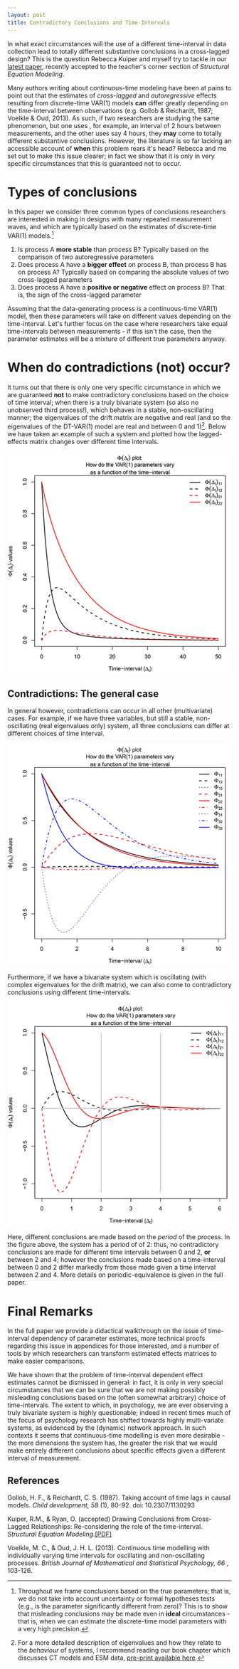 ```yaml
---
layout: post
title: Contradictory Conclusions and Time-Intervals
---
```


In what exact circumstances will the use of a different time-interval in data collection lead to totally different substantive conclusions in a cross-lagged design? This is the question Rebecca Kuiper and myself try to tackle in our [latest paper](https://ryanoisin.github.io/files/KuiperRyan_2018_DrawingConclusions_SEM.pdf), recently accepted to the teacher's corner section of *Structural Equation Modeling*.

Many authors writing about continuous-time modeling have been at pains to point out that the estimates of *cross-lagged* and *autoregressive* effects resulting from discrete-time VAR(1) models **can** differ greatly depending on the time-interval between observations (e.g. Gollob & Reichardt, 1987; Voelkle & Oud, 2013).  As such, if two researchers are studying the same phenomenon, but one uses , for example, an interval of 2 hours between measurements, and the other uses say 4 hours, they **may** come to totally different substantive conclusions. However, the literature is so far lacking an accessible account of **when** this problem rears it's head? Rebecca and me set out to make this issue clearer; in fact we show that it is only in very specific circumstances that this is guaranteed not to occur.

# Types of conclusions
In this paper we consider three common types of conclusions researchers are interested in making in designs with many repeated measurement waves, and which are typically based on the estimates of discrete-time VAR(1) models.[^1]

1. Is process A **more stable** than process B?
   Typically based on the comparison of two autoregressive parameters
2. Does process A have a **bigger effect** on process B, than process B has on process A?
   Typically based on comparing the absolute values of two cross-lagged parameters
3. Does process A have a **positive or negative** effect on process B?
   That is, the sign of the cross-lagged parameter

Assuming that the data-generating process is a continuous-time VAR(1) model, then these parameters will take on different values depending on the time-interval. Let's further focus on the case where researchers take equal time-intervals between measurements - if this isn't the case, then the parameter estimates will be a mixture of different true parameters anyway.

# When do contradictions (not) occur?

It turns out that there is only one very specific circumstance in which we are guaranteed **not** to make contradictory conclusions based on the choice of time interval; when there is a truly bivariate system (so also no unobserved third process!), which behaves in a stable, non-oscillating manner; the eigenvalues of the drift matrix are negative and real (and so the eigenvalues of the DT-VAR(1) model are real and between 0 and 1)[^2]. Below we have taken an example of such a system and plotted how the lagged-effects matrix changes over different time intervals.

![Stable Non-Oscillating Bivariate Example](/images/Effects-lag-plot_Bivar.jpg "Non-Oscillating Bivariate Example")
 

## Contradictions: The general case
In general however, contradictions can occur in all other (multivariate) cases. For example, if we have three variables, but still a stable, non-oscillating (real eigenvalues only) system, all three conclusions can differ at different choices of time interval.

![Stable Non-Oscillating Trivariate Example](/images/Example-TrivaReal.jpg "Non-Oscillating Trivariate Example")

Furthermore, if we have a bivariate system which is oscillating (with complex eigenvalues for the drift matrix), we can also come to contradictory conclusions using different time-intervals. 

![Stable Oscillating Bivariate Example](/images/Example-BivarComplex.jpg "Oscillating Bivariate Example")

Here, different conclusions are made based on the *period* of the process. In the figure above, the system has a period of of 2: thus, no contradictory conclusions are made for different time intervals between 0 and 2, **or** between 2 and 4; however the conclusions made based on a time-interval between 0 and 2 differ markedly from those made given a time interval between 2 and 4. More details on periodic-equivalence is given in the full paper.

# Final Remarks

In the full paper we provide a didactical walkthrough on the issue of time-interval dependency of parameter estimates, more technical proofs regarding this issue in appendices for those interested, and a number of tools by which researchers can transform estimated effects matrices to make easier comparisons. 

We have shown that the problem of time-interval dependent effect estimates cannot be dismissed in general: in fact, it is only in very special circumstances that we can be sure that we are not making possibly misleading conclusions based on the (often somewhat arbitrary) choice of time-intervals. The extent to which, in psychology, we are ever observing a truly bivariate system is highly questionable; indeed in recent times much of the focus of psychology research has shifted towards highly multi-variate systems, as evidenced by the (dynamic) network approach. In such contexts it seems that continuous-time modelling is even more desirable - the more dimensions the system has, the greater the risk that we would make entirely different conclusions about specific effects given a different interval of measurement. 

## References

Gollob, H. F., & Reichardt, C. S. (1987). Taking account of time lags in causal models.
*Child development, 58* (1), 80-92. doi: 10.2307/1130293

Kuiper, R.M., & Ryan, O. (accepted)  Drawing Conclusions from Cross-Lagged Relationships: Re-considering the role of the time-interval. *Structural Equation Modeling*.[[PDF]](https://ryanoisin.github.io/files/KuiperRyan_2018_DrawingConclusions_SEM.pdf)

Voelkle, M. C., & Oud, J. H. L. (2013). Continuous time modelling with individually
varying time intervals for oscillating and non-oscillating processes. *British Journal of
Mathematical and Statistical Psychology, 66* , 103-126.

[^1]: Throughout we frame conclusions based on the true parameters; that is, we do not take into account uncertainty or formal hypotheses tests (e.g., is the parameter significantly different from zero)? This is to show that misleading conclusions may be made even in **ideal** circumstances - that is, when we can estimate the discrete-time model parameters with a very high precision.
[^2]: For a more detailed description of eigenvalues and how they relate to the *behaviour* of systems,  I recommend reading our book chapter which discusses CT models and ESM data, [pre-print available here](https://ryanoisin.github.io/files/RyanKuiperHamaker_2018_chapter_preprint.pdf).




